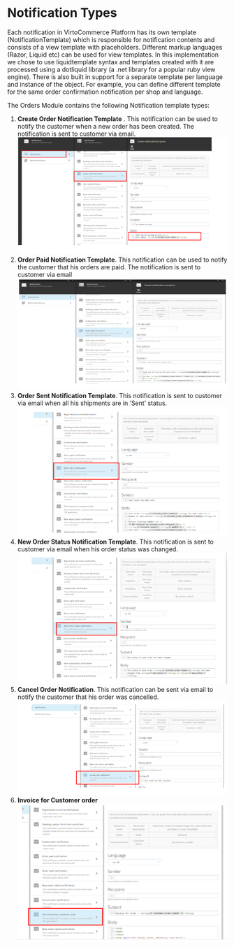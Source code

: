 # Notification Types

Each notification in VirtoCommerce Platform has its own template (NotificationTemplate) which is responsible for notification contents and consists of a view template with placeholders.
Different markup languages (Razor, Liquid etc) can be used for view templates. In this implementation we chose to use liquidtemplate syntax and templates created with it are processed using a dotliquid library (a .net library for a popular ruby view engine).
There is also built in support for a separate template per language and instance of the object. For example, you can define different template for the same order confirmation notification per shop and language.

The Orders Module contains the following Notification template types:

1. **Create Order Notification Template** .
This notification can be used to notify the customer when a new order has been created. The notification is sent to customer via email.
![Fig.Customer Orders](/docs/media/screen-create-order-notification.png)
1. **Order Paid Notification Template**.
This notification can be used to notify the customer that his orders are paid. The notification is sent to customer via email
![Fig.Customer Orders](/docs/media/screen-order-paid-notification.png)
1. **Order Sent Notification Template**.
This notification is sent to customer via email when all his shipments are in ‘Sent’ status.
![Fig.Customer Orders](/docs/media/screen-order-sent-notification.png)
1. **New Order Status Notification Template**.
This notification is sent to customer via email when his order status was changed.
![Fig.Customer Orders](/docs/media/screen-new-order-status-notification.png)
1. **Cancel Order Notification**.
This notification can be sent via email to notify the customer that his order was cancelled.
![Fig.Customer Orders](/docs/media/screen-cancel-order-notification.png)
1. **Invoice for Customer order**
![Fig.Customer Orders](/docs/media/screen-invoice-for-customer-order.png)